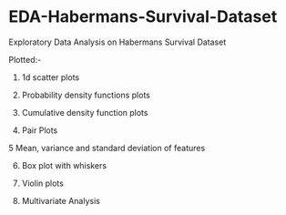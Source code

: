 # EDA-Habermans-Survival-Dataset
Exploratory Data Analysis on Habermans Survival Dataset<br>

Plotted:-
1) 1d scatter plots

2) Probability density functions plots

3) Cumulative density function plots

4) Pair Plots

5 Mean, variance and standard deviation of features

6) Box plot with whiskers

7) Violin plots

8) Multivariate Analysis


